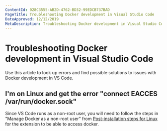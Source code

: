 ```yaml
---
ContentId: 028C3555-AB2D-4762-BD32-99EDCB737BAD
PageTitle: Troubleshooting Docker development in Visual Studio Code
DateApproved: 12/12/2019
MetaDescription: Troubleshooting Docker development in Visual Studio Code
---
```

# Troubleshooting Docker development in Visual Studio Code

Use this article to look up errors and find possible solutions to issues with Docker development in VS Code.

## I'm on Linux and get the error "connect EACCES /var/run/docker.sock"

Since VS Code runs as a non-root user, you will need to follow the steps in "Manage Docker as a non-root user" from [Post-installation steps for Linux](https://aka.ms/AA37yk6) for the extension to be able to access docker.

